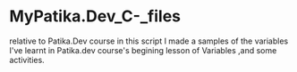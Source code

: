 # MyPatika.Dev_C-_files
relative to Patika.Dev course
in this script I made a samples of the variables I've learnt in Patika.dev course's  begining lesson of Variables ,and some activities. 

